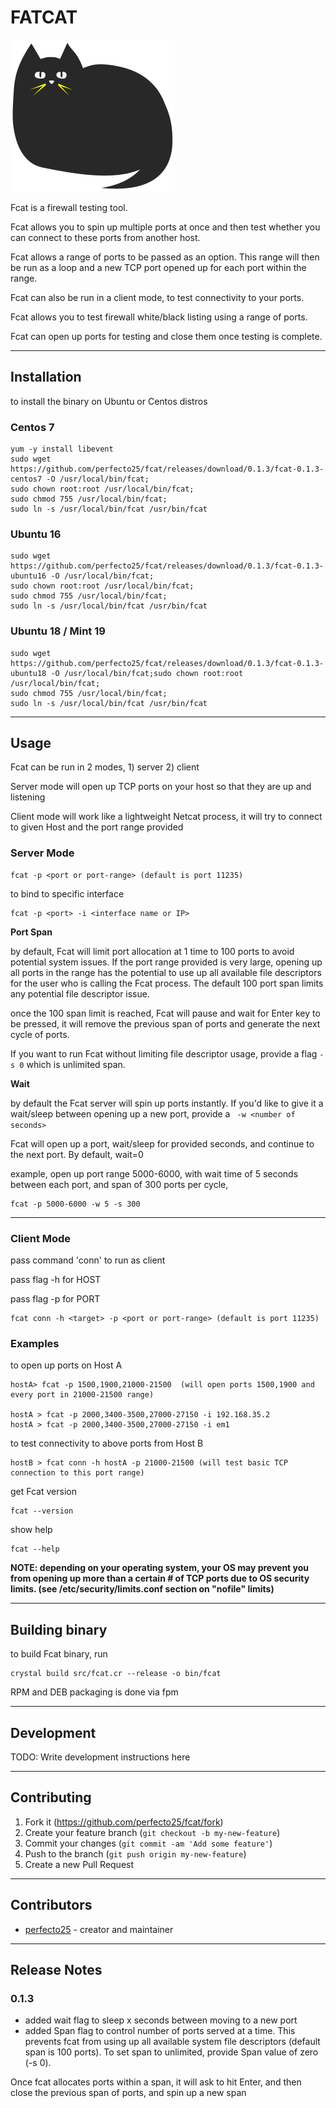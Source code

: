 # FATCAT

![Fatcat](fatcat.png)

Fcat is a firewall testing tool.

Fcat allows you to spin up multiple ports at once and then test whether you can connect to these ports from another host.

Fcat allows a range of ports to be passed as an option. This range will then be run as a loop and a new TCP port opened up for each port within the range.

Fcat can also be run in a client mode, to test connectivity to your ports.

Fcat allows you to test firewall white/black listing using a range of ports.

Fcat can open up ports for testing and close them once testing is complete.

---

## Installation

to install the binary on Ubuntu or Centos distros

### Centos 7

    yum -y install libevent
    sudo wget https://github.com/perfecto25/fcat/releases/download/0.1.3/fcat-0.1.3-centos7 -O /usr/local/bin/fcat;
    sudo chown root:root /usr/local/bin/fcat;
    sudo chmod 755 /usr/local/bin/fcat;
    sudo ln -s /usr/local/bin/fcat /usr/bin/fcat

### Ubuntu 16

    sudo wget https://github.com/perfecto25/fcat/releases/download/0.1.3/fcat-0.1.3-ubuntu16 -O /usr/local/bin/fcat;
    sudo chown root:root /usr/local/bin/fcat;
    sudo chmod 755 /usr/local/bin/fcat;
    sudo ln -s /usr/local/bin/fcat /usr/bin/fcat

### Ubuntu 18 / Mint 19

    sudo wget https://github.com/perfecto25/fcat/releases/download/0.1.3/fcat-0.1.3-ubuntu18 -O /usr/local/bin/fcat;sudo chown root:root /usr/local/bin/fcat;
    sudo chmod 755 /usr/local/bin/fcat;
    sudo ln -s /usr/local/bin/fcat /usr/bin/fcat

---

## Usage

Fcat can be run in 2 modes, 1) server 2) client

Server mode will open up TCP ports on your host so that they are up and listening

Client mode will work like a lightweight Netcat process, it will try to connect to given Host and the port range provided

### Server Mode

    fcat -p <port or port-range> (default is port 11235)

to bind to specific interface

    fcat -p <port> -i <interface name or IP>

**Port Span**

by default, Fcat will limit port allocation at 1 time to 100 ports to avoid potential system issues. If the port range provided is very large, opening up all ports in the range has the potential to use up all available file descriptors for the user who is calling the Fcat process. The default 100 port span limits any potential file descriptor issue. 

once the 100 span limit is reached, Fcat will pause and wait for Enter key to be pressed, it will remove the previous span of ports and generate the next cycle of ports.

If you want to run Fcat without limiting file descriptor usage, provide a flag ```-s 0``` which is unlimited span.  

**Wait**

by default the Fcat server will spin up ports instantly. If you'd like to give it a wait/sleep between opening up a new port, provide a ``` -w <number of seconds>```

Fcat will open up a port, wait/sleep for provided seconds, and continue to the next port. By default, wait=0


example, open up port range 5000-6000, with wait time of 5 seconds between each port, and span of 300 ports per cycle,

```
fcat -p 5000-6000 -w 5 -s 300
```

---
### Client Mode

pass command 'conn' to run as client

pass flag -h for HOST

pass flag -p for PORT

    fcat conn -h <target> -p <port or port-range> (default is port 11235)

### Examples

to open up ports on Host A

    hostA> fcat -p 1500,1900,21000-21500  (will open ports 1500,1900 and every port in 21000-21500 range)

    hostA > fcat -p 2000,3400-3500,27000-27150 -i 192.168.35.2
    hostA > fcat -p 2000,3400-3500,27000-27150 -i em1

to test connectivity to above ports from Host B

    hostB > fcat conn -h hostA -p 21000-21500 (will test basic TCP connection to this port range)

get Fcat version

    fcat --version

show help

    fcat --help

**NOTE: depending on your operating system, your OS may prevent you from opening up more than a certain # of TCP ports due to OS security limits. (see /etc/security/limits.conf section on "nofile" limits)**

---

## Building binary

to build Fcat binary, run

    crystal build src/fcat.cr --release -o bin/fcat

RPM and DEB packaging is done via fpm

---

## Development

TODO: Write development instructions here

---

## Contributing

1. Fork it (<https://github.com/perfecto25/fcat/fork>)
2. Create your feature branch (`git checkout -b my-new-feature`)
3. Commit your changes (`git commit -am 'Add some feature'`)
4. Push to the branch (`git push origin my-new-feature`)
5. Create a new Pull Request

---

## Contributors

- [perfecto25](https://github.com/perfecto25) - creator and maintainer

---

## Release Notes

### 0.1.3

- added wait flag to sleep x seconds between moving to a new port
- added Span flag to control number of ports served at a time. This prevents fcat from using up all available system file descriptors (default span is 100 ports). To set span to unlimited, provide Span value of zero (-s 0).

Once fcat allocates ports within a span, it will ask to hit Enter, and then close the previous span of ports, and spin up a new span

